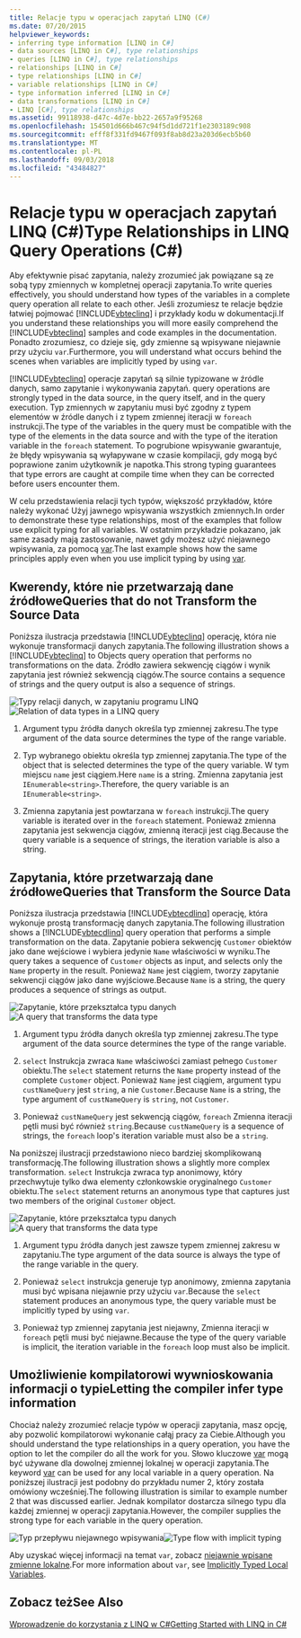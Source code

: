 ```yaml
---
title: Relacje typu w operacjach zapytań LINQ (C#)
ms.date: 07/20/2015
helpviewer_keywords:
- inferring type information [LINQ in C#]
- data sources [LINQ in C#], type relationships
- queries [LINQ in C#], type relationships
- relationships [LINQ in C#]
- type relationships [LINQ in C#]
- variable relationships [LINQ in C#]
- type information inferred [LINQ in C#]
- data transformations [LINQ in C#]
- LINQ [C#], type relationships
ms.assetid: 99118938-d47c-4d7e-bb22-2657a9f95268
ms.openlocfilehash: 154501d666b467c94f5d1dd721f1e2303189c908
ms.sourcegitcommit: efff8f331fd9467f093f8ab8d23a203d6ecb5b60
ms.translationtype: MT
ms.contentlocale: pl-PL
ms.lasthandoff: 09/03/2018
ms.locfileid: "43484827"
---
```

# <a name="type-relationships-in-linq-query-operations-c"></a><span data-ttu-id="b5237-102">Relacje typu w operacjach zapytań LINQ (C#)</span><span class="sxs-lookup"><span data-stu-id="b5237-102">Type Relationships in LINQ Query Operations (C#)</span></span>
<span data-ttu-id="b5237-103">Aby efektywnie pisać zapytania, należy zrozumieć jak powiązane są ze sobą typy zmiennych w kompletnej operacji zapytania.</span><span class="sxs-lookup"><span data-stu-id="b5237-103">To write queries effectively, you should understand how types of the variables in a complete query operation all relate to each other.</span></span> <span data-ttu-id="b5237-104">Jeśli zrozumiesz te relacje będzie łatwiej pojmować [!INCLUDE[vbteclinq](~/includes/vbteclinq-md.md)] i przykłady kodu w dokumentacji.</span><span class="sxs-lookup"><span data-stu-id="b5237-104">If you understand these relationships you will more easily comprehend the [!INCLUDE[vbteclinq](~/includes/vbteclinq-md.md)] samples and code examples in the documentation.</span></span> <span data-ttu-id="b5237-105">Ponadto zrozumiesz, co dzieje się, gdy zmienne są wpisywane niejawnie przy użyciu `var`.</span><span class="sxs-lookup"><span data-stu-id="b5237-105">Furthermore, you will understand what occurs behind the scenes when variables are implicitly typed by using `var`.</span></span>  
  
 [!INCLUDE[vbteclinq](~/includes/vbteclinq-md.md)]<span data-ttu-id="b5237-106"> operacje zapytań są silnie typizowane w źródle danych, samo zapytanie i wykonywania zapytań.</span><span class="sxs-lookup"><span data-stu-id="b5237-106"> query operations are strongly typed in the data source, in the query itself, and in the query execution.</span></span> <span data-ttu-id="b5237-107">Typ zmiennych w zapytaniu musi być zgodny z typem elementów w źródle danych i z typem zmiennej iteracji w `foreach` instrukcji.</span><span class="sxs-lookup"><span data-stu-id="b5237-107">The type of the variables in the query must be compatible with the type of the elements in the data source and with the type of the iteration variable in the `foreach` statement.</span></span> <span data-ttu-id="b5237-108">To pogrubione wpisywanie gwarantuje, że błędy wpisywania są wyłapywane w czasie kompilacji, gdy mogą być poprawione zanim użytkownik je napotka.</span><span class="sxs-lookup"><span data-stu-id="b5237-108">This strong typing guarantees that type errors are caught at compile time when they can be corrected before users encounter them.</span></span>  
  
 <span data-ttu-id="b5237-109">W celu przedstawienia relacji tych typów, większość przykładów, które należy wykonać Użyj jawnego wpisywania wszystkich zmiennych.</span><span class="sxs-lookup"><span data-stu-id="b5237-109">In order to demonstrate these type relationships, most of the examples that follow use explicit typing for all variables.</span></span> <span data-ttu-id="b5237-110">W ostatnim przykładzie pokazano, jak same zasady mają zastosowanie, nawet gdy możesz użyć niejawnego wpisywania, za pomocą [var](../../../../csharp/language-reference/keywords/var.md).</span><span class="sxs-lookup"><span data-stu-id="b5237-110">The last example shows how the same principles apply even when you use implicit typing by using [var](../../../../csharp/language-reference/keywords/var.md).</span></span>  
  
## <a name="queries-that-do-not-transform-the-source-data"></a><span data-ttu-id="b5237-111">Kwerendy, które nie przetwarzają dane źródłowe</span><span class="sxs-lookup"><span data-stu-id="b5237-111">Queries that do not Transform the Source Data</span></span>  
 <span data-ttu-id="b5237-112">Poniższa ilustracja przedstawia [!INCLUDE[vbteclinq](~/includes/vbteclinq-md.md)] operację, która nie wykonuje transformacji danych zapytania.</span><span class="sxs-lookup"><span data-stu-id="b5237-112">The following illustration shows a [!INCLUDE[vbteclinq](~/includes/vbteclinq-md.md)] to Objects query operation that performs no transformations on the data.</span></span> <span data-ttu-id="b5237-113">Źródło zawiera sekwencję ciągów i wynik zapytania jest również sekwencją ciągów.</span><span class="sxs-lookup"><span data-stu-id="b5237-113">The source contains a sequence of strings and the query output is also a sequence of strings.</span></span>  
  
 <span data-ttu-id="b5237-114">![Typy relacji danych, w zapytaniu programu LINQ](../../../../csharp/programming-guide/concepts/linq/media/linq_flow1.png "LINQ_flow1")</span><span class="sxs-lookup"><span data-stu-id="b5237-114">![Relation of data types in a LINQ query](../../../../csharp/programming-guide/concepts/linq/media/linq_flow1.png "LINQ_flow1")</span></span>  
  
1.  <span data-ttu-id="b5237-115">Argument typu źródła danych określa typ zmiennej zakresu.</span><span class="sxs-lookup"><span data-stu-id="b5237-115">The type argument of the data source determines the type of the range variable.</span></span>  
  
2.  <span data-ttu-id="b5237-116">Typ wybranego obiektu określa typ zmiennej zapytania.</span><span class="sxs-lookup"><span data-stu-id="b5237-116">The type of the object that is selected determines the type of the query variable.</span></span> <span data-ttu-id="b5237-117">W tym miejscu `name` jest ciągiem.</span><span class="sxs-lookup"><span data-stu-id="b5237-117">Here `name` is a string.</span></span> <span data-ttu-id="b5237-118">Zmienna zapytania jest `IEnumerable<string>`.</span><span class="sxs-lookup"><span data-stu-id="b5237-118">Therefore, the query variable is an `IEnumerable<string>`.</span></span>  
  
3.  <span data-ttu-id="b5237-119">Zmienna zapytania jest powtarzana w `foreach` instrukcji.</span><span class="sxs-lookup"><span data-stu-id="b5237-119">The query variable is iterated over in the `foreach` statement.</span></span> <span data-ttu-id="b5237-120">Ponieważ zmienna zapytania jest sekwencja ciągów, zmienną iteracji jest ciąg.</span><span class="sxs-lookup"><span data-stu-id="b5237-120">Because the query variable is a sequence of strings, the iteration variable is also a string.</span></span>  
  
## <a name="queries-that-transform-the-source-data"></a><span data-ttu-id="b5237-121">Zapytania, które przetwarzają dane źródłowe</span><span class="sxs-lookup"><span data-stu-id="b5237-121">Queries that Transform the Source Data</span></span>  
 <span data-ttu-id="b5237-122">Poniższa ilustracja przedstawia [!INCLUDE[vbtecdlinq](~/includes/vbtecdlinq-md.md)] operację, która wykonuje prostą transformację danych zapytania.</span><span class="sxs-lookup"><span data-stu-id="b5237-122">The following illustration shows a [!INCLUDE[vbtecdlinq](~/includes/vbtecdlinq-md.md)] query operation that performs a simple transformation on the data.</span></span> <span data-ttu-id="b5237-123">Zapytanie pobiera sekwencję `Customer` obiektów jako dane wejściowe i wybiera jedynie `Name` właściwości w wyniku.</span><span class="sxs-lookup"><span data-stu-id="b5237-123">The query takes a sequence of `Customer` objects as input, and selects only the `Name` property in the result.</span></span> <span data-ttu-id="b5237-124">Ponieważ `Name` jest ciągiem, tworzy zapytanie sekwencji ciągów jako dane wyjściowe.</span><span class="sxs-lookup"><span data-stu-id="b5237-124">Because `Name` is a string, the query produces a sequence of strings as output.</span></span>  
  
 <span data-ttu-id="b5237-125">![Zapytanie, które przekształca typu danych](../../../../csharp/programming-guide/concepts/linq/media/linq_flow2.png "LINQ_flow2")</span><span class="sxs-lookup"><span data-stu-id="b5237-125">![A query that transforms the data type](../../../../csharp/programming-guide/concepts/linq/media/linq_flow2.png "LINQ_flow2")</span></span>  
  
1.  <span data-ttu-id="b5237-126">Argument typu źródła danych określa typ zmiennej zakresu.</span><span class="sxs-lookup"><span data-stu-id="b5237-126">The type argument of the data source determines the type of the range variable.</span></span>  
  
2.  <span data-ttu-id="b5237-127">`select` Instrukcja zwraca `Name` właściwości zamiast pełnego `Customer` obiektu.</span><span class="sxs-lookup"><span data-stu-id="b5237-127">The `select` statement returns the `Name` property instead of the complete `Customer` object.</span></span> <span data-ttu-id="b5237-128">Ponieważ `Name` jest ciągiem, argument typu `custNameQuery` jest `string`, a nie `Customer`.</span><span class="sxs-lookup"><span data-stu-id="b5237-128">Because `Name` is a string, the type argument of `custNameQuery` is `string`, not `Customer`.</span></span>  
  
3.  <span data-ttu-id="b5237-129">Ponieważ `custNameQuery` jest sekwencją ciągów, `foreach` Zmienna iteracji pętli musi być również `string`.</span><span class="sxs-lookup"><span data-stu-id="b5237-129">Because `custNameQuery` is a sequence of strings, the `foreach` loop's iteration variable must also be a `string`.</span></span>  
  
 <span data-ttu-id="b5237-130">Na poniższej ilustracji przedstawiono nieco bardziej skomplikowaną transformację.</span><span class="sxs-lookup"><span data-stu-id="b5237-130">The following illustration shows a slightly more complex transformation.</span></span> <span data-ttu-id="b5237-131">`select` Instrukcja zwraca typ anonimowy, który przechwytuje tylko dwa elementy członkowskie oryginalnego `Customer` obiektu.</span><span class="sxs-lookup"><span data-stu-id="b5237-131">The `select` statement returns an anonymous type that captures just two members of the original `Customer` object.</span></span>  
  
 <span data-ttu-id="b5237-132">![Zapytanie, które przekształca typu danych](../../../../csharp/programming-guide/concepts/linq/media/linq_flow3.png "LINQ_flow3")</span><span class="sxs-lookup"><span data-stu-id="b5237-132">![A query that transforms the data type](../../../../csharp/programming-guide/concepts/linq/media/linq_flow3.png "LINQ_flow3")</span></span>  
  
1.  <span data-ttu-id="b5237-133">Argument typu źródła danych jest zawsze typem zmiennej zakresu w zapytaniu.</span><span class="sxs-lookup"><span data-stu-id="b5237-133">The type argument of the data source is always the type of the range variable in the query.</span></span>  
  
2.  <span data-ttu-id="b5237-134">Ponieważ `select` instrukcja generuje typ anonimowy, zmienna zapytania musi być wpisana niejawnie przy użyciu `var`.</span><span class="sxs-lookup"><span data-stu-id="b5237-134">Because the `select` statement produces an anonymous type, the query variable must be implicitly typed by using `var`.</span></span>  
  
3.  <span data-ttu-id="b5237-135">Ponieważ typ zmiennej zapytania jest niejawny, Zmienna iteracji w `foreach` pętli musi być niejawne.</span><span class="sxs-lookup"><span data-stu-id="b5237-135">Because the type of the query variable is implicit, the iteration variable in the `foreach` loop must also be implicit.</span></span>  
  
## <a name="letting-the-compiler-infer-type-information"></a><span data-ttu-id="b5237-136">Umożliwienie kompilatorowi wywnioskowania informacji o typie</span><span class="sxs-lookup"><span data-stu-id="b5237-136">Letting the compiler infer type information</span></span>  
 <span data-ttu-id="b5237-137">Chociaż należy zrozumieć relacje typów w operacji zapytania, masz opcję, aby pozwolić kompilatorowi wykonanie całąj pracy za Ciebie.</span><span class="sxs-lookup"><span data-stu-id="b5237-137">Although you should understand the type relationships in a query operation, you have the option to let the compiler do all the work for you.</span></span> <span data-ttu-id="b5237-138">Słowo kluczowe [var](../../../../csharp/language-reference/keywords/var.md) mogą być używane dla dowolnej zmiennej lokalnej w operacji zapytania.</span><span class="sxs-lookup"><span data-stu-id="b5237-138">The keyword [var](../../../../csharp/language-reference/keywords/var.md) can be used for any local variable in a query operation.</span></span> <span data-ttu-id="b5237-139">Na poniższej ilustracji jest podobny do przykładu numer 2, który została omówiony wcześniej.</span><span class="sxs-lookup"><span data-stu-id="b5237-139">The following illustration is similar to example number 2 that was discussed earlier.</span></span> <span data-ttu-id="b5237-140">Jednak kompilator dostarcza silnego typu dla każdej zmiennej w operacji zapytania.</span><span class="sxs-lookup"><span data-stu-id="b5237-140">However, the compiler supplies the strong type for each variable in the query operation.</span></span>  
  
 <span data-ttu-id="b5237-141">![Typ przepływu niejawnego wpisywania](../../../../csharp/programming-guide/concepts/linq/media/linq_flow4.png "LINQ_flow4")</span><span class="sxs-lookup"><span data-stu-id="b5237-141">![Type flow with implicit typing](../../../../csharp/programming-guide/concepts/linq/media/linq_flow4.png "LINQ_flow4")</span></span>  
  
 <span data-ttu-id="b5237-142">Aby uzyskać więcej informacji na temat `var`, zobacz [niejawnie wpisane zmienne lokalne](../../../../csharp/programming-guide/classes-and-structs/implicitly-typed-local-variables.md).</span><span class="sxs-lookup"><span data-stu-id="b5237-142">For more information about `var`, see [Implicitly Typed Local Variables](../../../../csharp/programming-guide/classes-and-structs/implicitly-typed-local-variables.md).</span></span>  
  
## <a name="see-also"></a><span data-ttu-id="b5237-143">Zobacz też</span><span class="sxs-lookup"><span data-stu-id="b5237-143">See Also</span></span>  
 [<span data-ttu-id="b5237-144">Wprowadzenie do korzystania z LINQ w C#</span><span class="sxs-lookup"><span data-stu-id="b5237-144">Getting Started with LINQ in C#</span></span>](../../../../csharp/programming-guide/concepts/linq/getting-started-with-linq.md)
